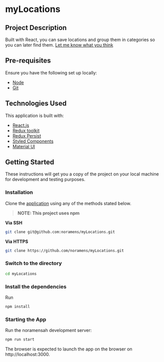 # myLocations



## Project Description

Built with React, you can save locations and group them in categories so you can later find them. [Let me know what you think](https://mylocationz.netlify.app/)

## Pre-requisites

Ensure you have the following set up locally:

- [Node](https://nodejs.org)
- [Git](https://www.atlassian.com/git/tutorials/install-git)

## Technologies Used

This application is built with:

- [React.js](http://reactjs.org)
- [Redux toolkit](https://redux-toolkit.js.org/)
- [Redux Persist](https://www.npmjs.com/package/redux-persist)
- [Styled Components](https://styled-components.com)
- [Material UI](https://mui.com/)


## Getting Started

These instructions will get you a copy of the project on your local machine for development and testing purposes.

### Installation

Clone the [application](https://github.com/noramens/myLocations.git) using any of the methods stated below.

> **NOTE: This project uses npm**

**Via SSH**

```sh
git clone git@github.com:noramens/myLocations.git
```

**Via HTTPS**

```sh
git clone https://github.com/noramens/myLocations.git
```

### Switch to the directory

```sh
cd myLocations
```

### Install the dependencies

Run

```sh
npm install
```

### Starting the App

Run the noramensah development server:

```sh
npm run start
```

The browser is expected to launch the app on the browser on http://localhost:3000.
